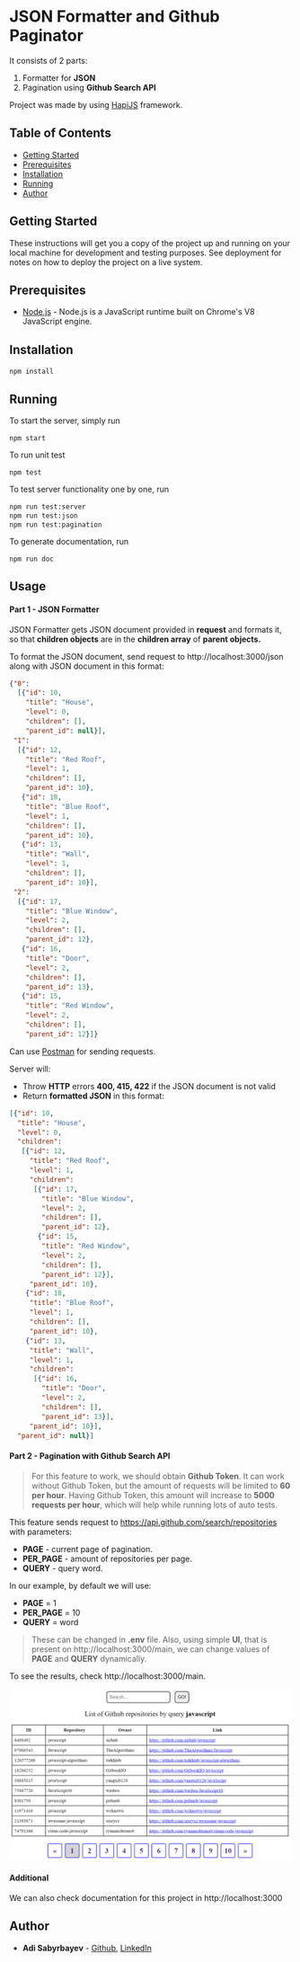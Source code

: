 # JSON Formatter and Github Paginator

It consists of 2 parts:
1) Formatter for **JSON**
2) Pagination using **Github Search API**

Project was made by using [HapiJS](https://hapi.dev/) framework. 

## Table of Contents

- [Getting Started](#getting-started)
- [Prerequisites](#prerequisites)
- [Installation](#installation)
- [Running](#running)
- [Author](#author)

## Getting Started

These instructions will get you a copy of the project up and running on your local machine for development and testing purposes. See deployment for notes on how to deploy the project on a live system.

## Prerequisites

- [Node.js](https://nodejs.org/en/) - Node.js is a JavaScript runtime built on Chrome's V8 JavaScript engine. 

## Installation

```
npm install
```

## Running

To start the server, simply run
```
npm start
```

To run unit test
```
npm test
```

To test server functionality one by one, run
```
npm run test:server
npm run test:json
npm run test:pagination
```
To generate documentation, run
```
npm run doc
```
## Usage

#### Part 1 - JSON Formatter

JSON Formatter gets JSON document provided in **request** and formats
it, so that **children objects** are in the **children
array** of **parent objects.**

To format the JSON document, send request to http://localhost:3000/json 
along with JSON document in this format:

```json
{"0":
  [{"id": 10,
    "title": "House",
    "level": 0,
    "children": [],
    "parent_id": null}],
 "1":
  [{"id": 12,
    "title": "Red Roof",
    "level": 1,
    "children": [],
    "parent_id": 10},
   {"id": 18,
    "title": "Blue Roof",
    "level": 1,
    "children": [],
    "parent_id": 10},
   {"id": 13,
    "title": "Wall",
    "level": 1,
    "children": [],
    "parent_id": 10}],
 "2":
  [{"id": 17,
    "title": "Blue Window",
    "level": 2,
    "children": [],
    "parent_id": 12},
   {"id": 16,
    "title": "Door",
    "level": 2,
    "children": [],
    "parent_id": 13},
   {"id": 15,
    "title": "Red Window",
    "level": 2,
    "children": [],
    "parent_id": 12}]}
```

Can use [Postman](https://www.postman.com/) for sending requests.

Server will:
- Throw **HTTP** errors **400, 415, 422** if the JSON document is not valid
- Return **formatted JSON** in this format:

```json
[{"id": 10,
  "title": "House",
  "level": 0,
  "children":
   [{"id": 12,
     "title": "Red Roof",
     "level": 1,
     "children":
      [{"id": 17,
        "title": "Blue Window",
        "level": 2,
        "children": [],
        "parent_id": 12},
       {"id": 15,
        "title": "Red Window",
        "level": 2,
        "children": [],
        "parent_id": 12}],
     "parent_id": 10},
    {"id": 18,
     "title": "Blue Roof",
     "level": 1,
     "children": [],
     "parent_id": 10},
    {"id": 13,
     "title": "Wall",
     "level": 1,
     "children":
      [{"id": 16,
        "title": "Door",
        "level": 2,
        "children": [],
        "parent_id": 13}],
     "parent_id": 10}],
  "parent_id": null}]
```

#### Part 2 - Pagination with Github Search API

> For this feature to work, we should obtain **Github Token**.
It can work without Github Token, but the amount of requests will be limited to **60 per hour**.
Having Github Token, this amount will increase to **5000 requests per hour**, which will help
while running lots of auto tests.

This feature sends request to https://api.github.com/search/repositories 
with parameters:
- **PAGE** - current page of pagination.
- **PER_PAGE** - amount of repositories per page.
- **QUERY** - query word.

In our example, by default we will use:
- **PAGE** = 1
- **PER_PAGE** = 10
- **QUERY** = word

> These can be changed in **.env** file. Also, using simple **UI**, that is present on 
> http://localhost:3000/main, we can change values of **PAGE** and **QUERY** dynamically.

To see the results, check http://localhost:3000/main.

![UI Example](Images/UI.png)

#### Additional

We can also check documentation for this project in http://localhost:3000

## Author

* **Adi Sabyrbayev** - [Github](https://github.com/madrigals1), [LinkedIn](https://www.linkedin.com/in/madrigals1/)